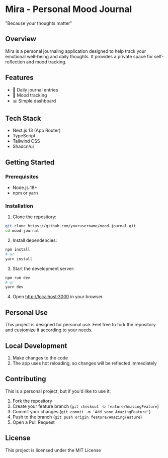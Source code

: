 
# Mira - Personal Mood Journal

"Because your thoughts matter"

## Overview

Mira is a personal journaling application designed to help track your emotional well-being and daily thoughts. It provides a private space for self-reflection and mood tracking.

## Features

- 📝 Daily journal entries
- 🎨 Mood tracking
- 📊 Simple dashboard

## Tech Stack

- Next.js 13 (App Router)
- TypeScript
- Tailwind CSS
- Shadcn/ui

## Getting Started

### Prerequisites

- Node.js 18+
- npm or yarn

### Installation

1. Clone the repository:
```bash
git clone https://github.com/yourusername/mood-journal.git
cd mood-journal
```

2. Install dependencies:
```bash
npm install
# or
yarn install
```

3. Start the development server:
```bash
npm run dev
# or
yarn dev
```

4. Open [http://localhost:3000](http://localhost:3000) in your browser.

## Personal Use

This project is designed for personal use. Feel free to fork the repository and customize it according to your needs.

## Local Development

1. Make changes to the code
2. The app uses hot reloading, so changes will be reflected immediately

## Contributing

This is a personal project, but if you'd like to use it:

1. Fork the repository
2. Create your feature branch (`git checkout -b feature/AmazingFeature`)
3. Commit your changes (`git commit -m 'Add some AmazingFeature'`)
4. Push to the branch (`git push origin feature/AmazingFeature`)
5. Open a Pull Request

## License

This project is licensed under the MIT License